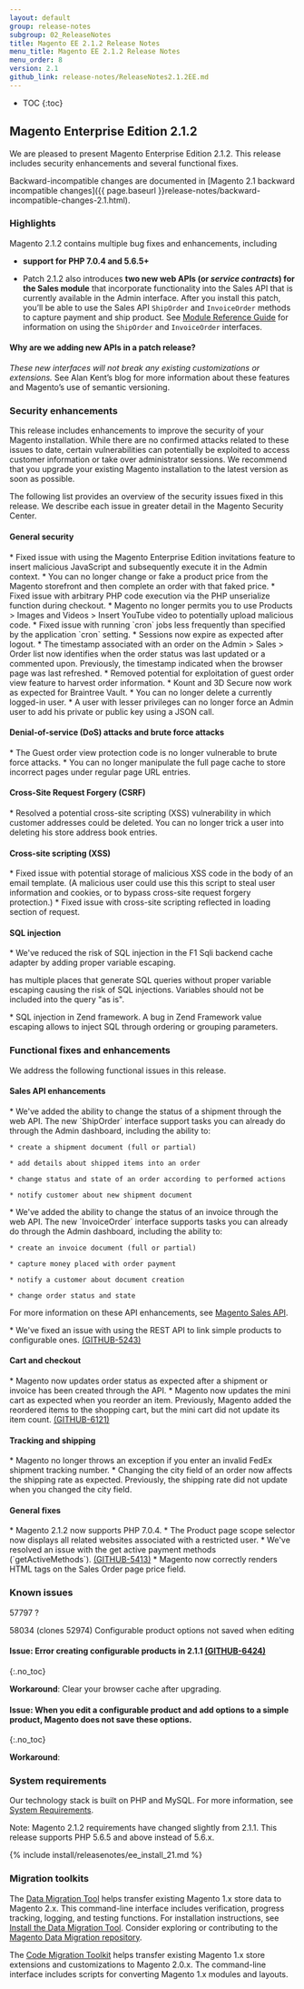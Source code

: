```yaml
---
layout: default
group: release-notes
subgroup: 02_ReleaseNotes
title: Magento EE 2.1.2 Release Notes
menu_title: Magento EE 2.1.2 Release Notes
menu_order: 8
version: 2.1
github_link: release-notes/ReleaseNotes2.1.2EE.md
---
```


*	TOC
{:toc}


## Magento Enterprise Edition 2.1.2
We are pleased to present Magento Enterprise Edition 2.1.2. This release includes security enhancements and several functional fixes.



Backward-incompatible changes are documented in [Magento 2.1 backward incompatible changes]({{ page.baseurl }}release-notes/backward-incompatible-changes-2.1.html).


### Highlights
Magento 2.1.2 contains multiple bug fixes and enhancements, including

*  **support for PHP 7.0.4 and 5.6.5+** 


* Patch 2.1.2 also introduces **two new web APIs (or <i>service contracts</i>) for the Sales module** that incorporate functionality into the Sales API that is currently available in the Admin interface. After you install this patch, you’ll be able to use the Sales API `ShipOrder` and `InvoiceOrder` methods to capture payment and ship product. See <a href="{{ page.baseurl }}mrg/intro.html" target="_blank">Module Reference Guide</a> for information on using the `ShipOrder` and `InvoiceOrder` interfaces. 

#### Why are we adding new APIs in a patch release?

<i>These new interfaces will not break any existing customizations or extensions.</i>  See Alan Kent’s blog for more information about these features and Magento’s use of semantic versioning. 






### Security enhancements
This release includes enhancements to improve the security of your Magento installation. While there are no confirmed attacks related to these issues to date, certain vulnerabilities can potentially be exploited to access customer information or take over administrator sessions. We recommend that you upgrade your existing Magento installation to the latest version as soon as possible.

The following list provides an overview of the security issues fixed in this release. We describe each issue in greater detail in the Magento Security Center.



#### General security 

<!--- 56912/1488-->*  Fixed issue with using the Magento Enterprise Edition invitations feature to insert malicious JavaScript and subsequently execute it in the Admin context.  


<!--- 57565/1533-->* You can no longer change or fake a product price from the Magento storefront and then complete an order with that faked price. 



<!--- 56852/1484-->*  Fixed issue with arbitrary PHP code execution via the PHP unserialize function during checkout. 


<!--- 56594/1490-->*  Magento no longer permits you to use Products > Images and Videos > Insert YouTube video to potentially upload malicious code.



<!--- 53971-->*  Fixed issue with running `cron` jobs less frequently than specified by the application `cron` setting. 


<!--- 57965-->* Sessions now expire as expected after logout.




<!--- 56700/5719, 5890-->*  The timestamp associated with an order on the Admin > Sales > Order list now identifies when the order status was last updated or a commented upon. Previously, the timestamp indicated when the browser page was last refreshed. 

<!--- 57463-->* Removed potential for exploitation of guest order view feature to harvest order information.  


<!--- 56940-->* Kount and 3D Secure now work as expected for Braintree Vault. 


<!--- 57812/1539, 1543-->* You can no longer delete a currently logged-in user. 

<!--- 56901/1492-->*  A user with lesser privileges can no longer force an Admin user to add his private or public key using a JSON call. 





#### Denial-of-service (DoS) attacks and brute force attacks

<!--- 46026/1270-->* The Guest order view protection code is no longer vulnerable to brute force attacks.

<!--- 57302/1338-->*  You can no longer manipulate the full page cache to store incorrect pages under regular page URL entries.




#### Cross-Site Request Forgery  (CSRF)

<!--- 57581/1433-->* Resolved a potential cross-site scripting (XSS) vulnerability in which customer addresses could be deleted. You can no longer trick a user into deleting his store address book entries.  



#### Cross-site scripting  (XSS)

<!--- 57362-->*  Fixed issue with potential storage of malicious XSS code in the body of an email template. (A malicious user could use this this script to steal user information and cookies, or to bypass cross-site request forgery protection.) 

<!--- 57804/1539-->* Fixed issue with cross-site scripting reflected in loading section of request.




#### SQL injection

<!--- 58007/1544-->* We've reduced the risk of SQL injection in the F1 Sqli backend cache adapter by adding proper variable escaping. 
has multiple places that generate SQL queries without proper variable escaping causing the risk of SQL injections.
Variables should not be included into the query "as is".

<!--- 56540/1480-->*  SQL injection in Zend framework. A bug in Zend Framework value escaping allows to inject SQL through ordering or grouping parameters. 












### Functional fixes and enhancements
We address the following functional issues in this release.



#### Sales API enhancements


<!--- 56429 -->*  We've added the ability to change the status of a shipment through the web API.  The new `ShipOrder` interface support tasks you can already do through the Admin dashboard, including the ability to:  

	* create a shipment document (full or partial)

	* add details about shipped items into an order

	* change status and state of an order according to performed actions

	* notify customer about new shipment document


<!--- 56428 -->*  We've added the ability to change the status of an invoice through the web API.  The new `InvoiceOrder` interface supports tasks you can already do through the Admin dashboard, including the ability to:  

	* create an invoice document (full or partial)

	* capture money placed with order payment

	* notify a customer about document creation

	* change order status and state


For more information on these API enhancements, see <a href="{{ page.baseurl }}mrg/ce/Sales/services.html" target="_blank">Magento Sales API</a>.



<!--- 55126, 58401-->* We've fixed an issue with using the REST API to link simple products to configurable ones. <a href="https://github.com/magento/magento2/issues/5243" target="_blank">(GITHUB-5243)</a>







#### Cart and checkout

<!--- 56431, 56426-->* Magento now updates order status as expected after a shipment or invoice has been created through the API.


<!--- 54964-->* Magento now updates the mini cart as expected when you reorder an item. Previously, Magento added the reordered items to the shopping cart, but the mini cart did not update its item count. <a href="https://github.com/magento/magento2/issues/6121" target="_blank">(GITHUB-6121)</a> 


#### Tracking and shipping 

<!--- 57460-->* Magento no longer throws an exception if you enter an invalid FedEx shipment tracking number.


<!--- 57097-->* Changing the city field of an order now affects the shipping rate as expected. Previously, the shipping rate did not update when you changed the city field. 	



#### General fixes

<!--- 54737, 55116-->* Magento 2.1.2 now supports PHP 7.0.4. 


<!--- 57003-->* The Product page scope selector now displays all related websites associated with a restricted user. 

<!--- 56952-->* We've resolved an issue with the get active payment methods (`getActiveMethods`). <a href="https://github.com/magento/magento2/issues/5413" target="_blank">(GITHUB-5413)</a>


<!--- 58568-->* Magento now correctly renders HTML tags on the Sales Order page price field. 


<!--- 58283 EE only-->


<!--- 57797-->








<!--- DELETED:  (won't fix) 57578, CLONE: 58123, 58111, 57049, 57032, OMIT: 58667, 57878, 58473, 58421, 58402, 58313 (releasenotes),57845, 55862, 57294, 58166, 58204, (internal) 58929, 58875, 58700, 58606, 58590, 58474, 56425 -->



### Known issues

57797 ?

58034 (clones 52974) Configurable product options not saved when editing 

<!--- 58017-->

#### Issue: Error creating configurable products in 2.1.1 <a href="https://github.com/magento/magento2/issues/6424" target="_blank">(GITHUB-6424)</a> 
{:.no_toc} 


**Workaround**: Clear your browser cache after upgrading. 



<!--- 58034-->

#### Issue: When you edit a configurable product and add options to a simple product, Magento does not save these options. 
{:.no_toc} 


**Workaround**: 



### System requirements
Our technology stack is built on PHP and MySQL. For more information, see
<a href="{{ page.baseurl }}install-gde/system-requirements.html" target="_blank">System Requirements</a>.

Note: Magento 2.1.2 requirements have changed slightly from 2.1.1. This release supports PHP 5.6.5 and above instead of 5.6.x.



{% include install/releasenotes/ee_install_21.md %}



### Migration toolkits
The <a href="{{ page.baseurl }}migration/migration-migrate.html" target="_blank">Data Migration Tool</a> helps transfer existing Magento 1.x store data to Magento 2.x. This command-line interface includes verification, progress tracking, logging, and testing functions. For installation instructions, see  <a href="{{ page.baseurl }}migration/migration-tool-install.html" target="_blank">Install the Data Migration Tool</a>. Consider exploring or contributing to the <a href="https://github.com/magento/data-migration-tool" target="_blank"> Magento Data Migration repository</a>.

The <a href="https://github.com/magento/code-migration" target="_blank">Code Migration Toolkit</a> helps transfer existing Magento 1.x store extensions and customizations to Magento 2.0.x. The command-line interface includes scripts for converting Magento 1.x modules and layouts.
